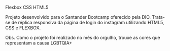 Flexbox CSS HTML5

Projeto desenvolvido para o Santander Bootcamp oferecido pela DIO. Trata-se de réplica responsiva da página de login do instagram utilizando HTML5, CSS e FLEXBOX.

Obs. Como o projeto foi realizado no mês do orgulho, trouxe as cores que representam a causa LGBTQIA+